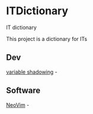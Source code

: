 # ITDictionary
IT dictionary

This project is a dictionary for ITs


## Dev

[variable shadowing](https://en.wikipedia.org/wiki/Variable_shadowing) -

## Software

[NeoVim](https://neovim.io/) - 


